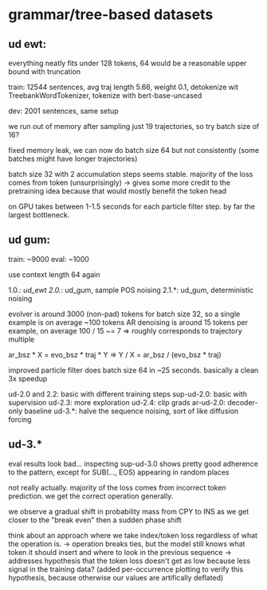 # grammar/tree-based datasets

## ud ewt:

everything neatly fits under 128 tokens, 64 would be a reasonable upper bound with truncation

train:
12544 sentences, avg traj length 5.66, weight 0.1, detokenize wit TreebankWordTokenizer, tokenize with bert-base-uncased

dev:
2001 sentences, same setup

we run out of memory after sampling just 19 trajectories, so try batch size of 16?

fixed memory leak, we can now do batch size 64 but not consistently (some batches might have longer trajectories)

batch size 32 with 2 accumulation steps seems stable. majority of the loss comes from token (unsurprisingly) -> gives some more credit to the pretraining idea because that would mostly benefit the token head

on GPU takes between 1-1.5 seconds for each particle filter step. by far the largest bottleneck.

## ud gum:

train: ~9000
eval: ~1000

use context length 64 again

1.0.*: ud_ewt
2.0.*: ud_gum, sample POS noising
2.1.*: ud_gum, deterministic noising

evolver is around 3000 (non-pad) tokens for batch size 32, so a single example is on average ~100 tokens
AR denoising is around 15 tokens per example, on average
100 / 15 ~= 7 => roughly corresponds to trajectory multiple

ar_bsz * X = evo_bsz * traj * Y => Y / X = ar_bsz / (evo_bsz * traj)

improved particle filter does batch size 64 in ~25 seconds. basically a clean 3x speedup

ud-2.0 and 2.2: basic with different training steps
sup-ud-2.0: basic with supervision
ud-2.3: more exploration
ud-2.4: clip grads
ar-ud-2.0: decoder-only baseline
ud-3.*: halve the sequence noising, sort of like diffusion forcing

## ud-3.*

eval results look bad... inspecting sup-ud-3.0 shows pretty good adherence to the pattern, except for SUB(..., EOS) appearing in random places

not really actually. majority of the loss comes from incorrect token prediction. we get the correct operation generally. 

we observe a gradual shift in probability mass from CPY to INS as we get closer to the "break even" then a sudden phase shift

think about an approach where we take index/token loss regardless of what the operation is.
-> operation breaks ties, but the model still knows what token it should insert and where to look in the previous sequence
-> addresses hypothesis that the token loss doesn't get as low because less signal in the training data?
    (added per-occurrence plotting to verify this hypothesis, because otherwise our values are artifically deflated)